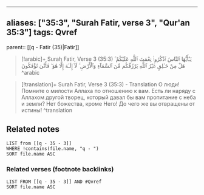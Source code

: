 
---
aliases: ["35:3", "Surah Fatir, verse 3", "Qur'an 35:3"]
tags: Qvref
---

parent:: [[q - Fatir (35)|Fatir]]

> [!arabic]+ Surah Fatir, Verse 3 (35:3)
> <span class="quran-arabic">يَـٰٓأَيُّهَا ٱلنَّاسُ ٱذْكُرُوا۟ نِعْمَتَ ٱللَّهِ عَلَيْكُمْ ۚ هَلْ مِنْ خَـٰلِقٍ غَيْرُ ٱللَّهِ يَرْزُقُكُم مِّنَ ٱلسَّمَآءِ وَٱلْأَرْضِ ۚ لَآ إِلَـٰهَ إِلَّا هُوَ ۖ فَأَنَّىٰ تُؤْفَكُونَ</span>
^arabic

> [!translation]+ Surah Fatir, Verse 3 (35:3) - Translation
> О люди! Помните о милости Аллаха по отношению к вам. Есть ли наряду с Аллахом другой творец, который давал бы вам пропитание с неба и земли? Нет божества, кроме Него! До чего же вы отвращены от истины!
^translation



## Related notes
```dataview
LIST from [[q - 35 - 3]]
WHERE !contains(file.name, "q - ")
SORT file.name ASC
```

### Related verses (footnote backlinks)
```dataview
LIST FROM [[q - 35 - 3]] AND #Qvref
SORT file.name ASC
```


